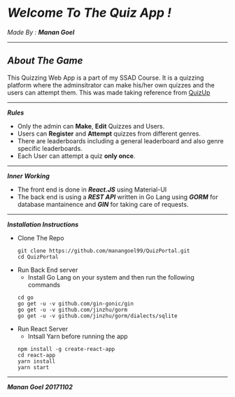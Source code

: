 *Welcome To The Quiz App !*
==========================
*Made By :* ***Manan Goel***

-------------
***About The Game***
------------
This Quizzing Web App is a part of my SSAD Course. It is a quizzing platform where the adminsitrator can make his/her own quizzes and the users can attempt them. 
This was made taking reference from [QuizUp](https://www.quizup.com/en)

---------------------------
***Rules***
* Only the admin can **Make**, **Edit** Quizzes and Users.
* Users can **Register** and **Attempt** quizzes from different genres.
* There are leaderboards including a general leaderboard and also genre specific leaderboards.
* Each User can attempt a quiz **only once**.
----------------------------
***Inner Working***
* The front end is done in ***React.JS*** using Material-UI
* The back end is using a ***REST API*** written in Go Lang using ***GORM*** for database mantainence and ***GIN*** for taking care of requests.

------------------------------
***Installation Instructions***
* Clone The Repo
    ```
    git clone https://github.com/manangoel99/QuizPortal.git
    cd QuizPortal
    ```
* Run Back End server
    * Install Go Lang on your system and then run the following commands
    ```
    cd go
    go get -u -v github.com/gin-gonic/gin
    go get -u -v github.com/jinzhu/gorm
    go get -u -v github.com/jinzhu/gorm/dialects/sqlite
    ```
* Run React Server
    * Intsall Yarn before running the app
    ```
    npm install -g create-react-app
    cd react-app
    yarn install
    yarn start
    ```

------------------------------
***Manan Goel***
***20171102***
